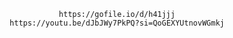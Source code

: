                             https://gofile.io/d/h41jjj
                 https://youtu.be/dJbJWy7PkPQ?si=QoGEXYUtnovWGmkj

